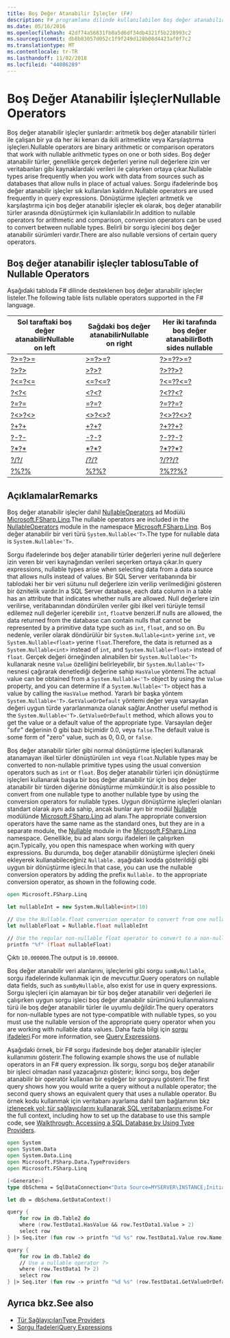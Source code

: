 ```yaml
---
title: Boş Değer Atanabilir İşleçler (F#)
description: F# programlama dilinde kullanılabilen boş değer atanabilir işleçler hakkında bilgi edinin.
ms.date: 05/16/2016
ms.openlocfilehash: 42df74a56831fb0a5d6df34db4321f5b228993c2
ms.sourcegitcommit: db8b83057d052c1f9f249d128b08d4423af0f7c2
ms.translationtype: MT
ms.contentlocale: tr-TR
ms.lasthandoff: 11/02/2018
ms.locfileid: "44086289"
---
```

# <a name="nullable-operators"></a><span data-ttu-id="6f0c3-103">Boş Değer Atanabilir İşleçler</span><span class="sxs-lookup"><span data-stu-id="6f0c3-103">Nullable Operators</span></span>

<span data-ttu-id="6f0c3-104">Boş değer atanabilir işleçler şunlardır: aritmetik boş değer atanabilir türleri ile çalışan bir ya da her iki kenarı da ikili aritmetikte veya Karşılaştırma işleçleri.</span><span class="sxs-lookup"><span data-stu-id="6f0c3-104">Nullable operators are binary arithmetic or comparison operators that work with nullable arithmetic types on one or both sides.</span></span> <span data-ttu-id="6f0c3-105">Boş değer atanabilir türler, genellikle gerçek değerleri yerine null değerlere izin ver veritabanları gibi kaynaklardaki verileri ile çalışırken ortaya çıkar.</span><span class="sxs-lookup"><span data-stu-id="6f0c3-105">Nullable types arise frequently when you work with data from sources such as databases that allow nulls in place of actual values.</span></span> <span data-ttu-id="6f0c3-106">Sorgu ifadelerinde boş değer atanabilir işleçler sık kullanılan kaldırın.</span><span class="sxs-lookup"><span data-stu-id="6f0c3-106">Nullable operators are used frequently in query expressions.</span></span> <span data-ttu-id="6f0c3-107">Dönüştürme işleçleri aritmetik ve karşılaştırma için boş değer atanabilir işleçler ek olarak, boş değer atanabilir türler arasında dönüştürmek için kullanılabilir.</span><span class="sxs-lookup"><span data-stu-id="6f0c3-107">In addition to nullable operators for arithmetic and comparison, conversion operators can be used to convert between nullable types.</span></span> <span data-ttu-id="6f0c3-108">Belirli bir sorgu işlecini boş değer atanabilir sürümleri vardır.</span><span class="sxs-lookup"><span data-stu-id="6f0c3-108">There are also nullable versions of certain query operators.</span></span>

## <a name="table-of-nullable-operators"></a><span data-ttu-id="6f0c3-109">Boş değer atanabilir işleçler tablosu</span><span class="sxs-lookup"><span data-stu-id="6f0c3-109">Table of Nullable Operators</span></span>

<span data-ttu-id="6f0c3-110">Aşağıdaki tabloda F# dilinde desteklenen boş değer atanabilir işleçler listeler.</span><span class="sxs-lookup"><span data-stu-id="6f0c3-110">The following table lists nullable operators supported in the F# language.</span></span>

|<span data-ttu-id="6f0c3-111">Sol taraftaki boş değer atanabilir</span><span class="sxs-lookup"><span data-stu-id="6f0c3-111">Nullable on left</span></span>|<span data-ttu-id="6f0c3-112">Sağdaki boş değer atanabilir</span><span class="sxs-lookup"><span data-stu-id="6f0c3-112">Nullable on right</span></span>|<span data-ttu-id="6f0c3-113">Her iki tarafında boş değer atanabilir</span><span class="sxs-lookup"><span data-stu-id="6f0c3-113">Both sides nullable</span></span>|
|---|---|---|
|[<span data-ttu-id="6f0c3-114">?>=</span><span class="sxs-lookup"><span data-stu-id="6f0c3-114">?>=</span></span>](https://msdn.microsoft.com/library/94d29e32-a204-4f60-a527-6b0af86268f3)|[<span data-ttu-id="6f0c3-115">>=?</span><span class="sxs-lookup"><span data-stu-id="6f0c3-115">>=?</span></span>](https://msdn.microsoft.com/library/0a255d8e-8cae-4160-ae61-243a5d96583f)|[<span data-ttu-id="6f0c3-116">?>=?</span><span class="sxs-lookup"><span data-stu-id="6f0c3-116">?>=?</span></span>](https://msdn.microsoft.com/library/3051a50f-d276-4c84-9d73-bf2efeddef94)|
|[<span data-ttu-id="6f0c3-117">?></span><span class="sxs-lookup"><span data-stu-id="6f0c3-117">?></span></span>](https://msdn.microsoft.com/library/62dc0021-1312-4ac3-be87-798b60b81bb6)|[<span data-ttu-id="6f0c3-118">>?</span><span class="sxs-lookup"><span data-stu-id="6f0c3-118">>?</span></span>](https://msdn.microsoft.com/library/0ad1284b-de48-4a04-83d8-b6f13c9c8936)|[<span data-ttu-id="6f0c3-119">?>?</span><span class="sxs-lookup"><span data-stu-id="6f0c3-119">?>?</span></span>](https://msdn.microsoft.com/library/dc18b6fa-30c4-47b0-9057-794439378a05)|
|[<span data-ttu-id="6f0c3-120">?<=</span><span class="sxs-lookup"><span data-stu-id="6f0c3-120">?<=</span></span>](https://msdn.microsoft.com/library/56fddf0a-e4ca-4891-a3be-fad1876be3b6)|[<span data-ttu-id="6f0c3-121"><=?</span><span class="sxs-lookup"><span data-stu-id="6f0c3-121"><=?</span></span>](https://msdn.microsoft.com/library/02454a0f-30ca-4e77-ad84-ee7837461804)|[<span data-ttu-id="6f0c3-122">?<=?</span><span class="sxs-lookup"><span data-stu-id="6f0c3-122">?<=?</span></span>](https://msdn.microsoft.com/library/5c37c28c-0b57-4da5-be11-5a123f7e8ee4)|
|[<span data-ttu-id="6f0c3-123">?<</span><span class="sxs-lookup"><span data-stu-id="6f0c3-123">?<</span></span>](https://msdn.microsoft.com/library/b71897f0-6e29-4c58-b0a7-a5bfa6f88917)|[<span data-ttu-id="6f0c3-124"><?</span><span class="sxs-lookup"><span data-stu-id="6f0c3-124"><?</span></span>](https://msdn.microsoft.com/library/be9ea40f-a67f-4e98-8067-a14046752e8b)|[<span data-ttu-id="6f0c3-125">?<?</span><span class="sxs-lookup"><span data-stu-id="6f0c3-125">?<?</span></span>](https://msdn.microsoft.com/library/6f1962c8-5605-468c-94ae-f379ae98e17d)|
|[<span data-ttu-id="6f0c3-126">?=</span><span class="sxs-lookup"><span data-stu-id="6f0c3-126">?=</span></span>](https://msdn.microsoft.com/library/5cdc8ff6-244b-49cf-9376-69ecf249fd7c)|[<span data-ttu-id="6f0c3-127">=?</span><span class="sxs-lookup"><span data-stu-id="6f0c3-127">=?</span></span>](https://msdn.microsoft.com/library/d2102894-6a51-475d-890a-735568c31f87)|[<span data-ttu-id="6f0c3-128">?=?</span><span class="sxs-lookup"><span data-stu-id="6f0c3-128">?=?</span></span>](https://msdn.microsoft.com/library/5f793f29-1084-4570-b1c1-17c1b7ef764b)|
|[<span data-ttu-id="6f0c3-129">?<></span><span class="sxs-lookup"><span data-stu-id="6f0c3-129">?<></span></span>](https://msdn.microsoft.com/library/3643a5a8-2ea5-4ad6-82c4-83927c3884a0)|[<span data-ttu-id="6f0c3-130"><>?</span><span class="sxs-lookup"><span data-stu-id="6f0c3-130"><>?</span></span>](https://msdn.microsoft.com/library/3179aace-70c4-4911-9258-619592214976)|[<span data-ttu-id="6f0c3-131">?<>?</span><span class="sxs-lookup"><span data-stu-id="6f0c3-131">?<>?</span></span>](https://msdn.microsoft.com/library/5da813d8-ee75-45b8-9ef4-146dcb6d394d)|
|[<span data-ttu-id="6f0c3-132">?+</span><span class="sxs-lookup"><span data-stu-id="6f0c3-132">?+</span></span>](https://msdn.microsoft.com/library/2e8ddd05-b3f3-41b3-9d73-938d9e540f3f)|[<span data-ttu-id="6f0c3-133">+?</span><span class="sxs-lookup"><span data-stu-id="6f0c3-133">+?</span></span>](https://msdn.microsoft.com/library/74772ea8-f010-493e-bdb5-ba347f2fd4f1)|[<span data-ttu-id="6f0c3-134">?+?</span><span class="sxs-lookup"><span data-stu-id="6f0c3-134">?+?</span></span>](https://msdn.microsoft.com/library/57f28137-0f42-43d2-92af-cad8c6c9d05f)|
|[<span data-ttu-id="6f0c3-135">?-</span><span class="sxs-lookup"><span data-stu-id="6f0c3-135">?-</span></span>](https://msdn.microsoft.com/library/f237a7a6-89f2-48b2-a2fe-f0b98a2bedc2)|[<span data-ttu-id="6f0c3-136">-?</span><span class="sxs-lookup"><span data-stu-id="6f0c3-136">-?</span></span>](https://msdn.microsoft.com/library/4a345c07-314a-48f1-b557-ce072583589c)|[<span data-ttu-id="6f0c3-137">?-?</span><span class="sxs-lookup"><span data-stu-id="6f0c3-137">?-?</span></span>](https://msdn.microsoft.com/library/e0024142-1d2a-4607-a39c-1eb1e86fa25a)|
|[<span data-ttu-id="6f0c3-138">?\*</span><span class="sxs-lookup"><span data-stu-id="6f0c3-138">?\*</span></span>](https://msdn.microsoft.com/library/519da708-5ad6-4075-9d74-d00441cd6078)|[<span data-ttu-id="6f0c3-139">\*?</span><span class="sxs-lookup"><span data-stu-id="6f0c3-139">\*?</span></span>](https://msdn.microsoft.com/library/04c47870-de7b-480d-98a0-f47593b4ffac)|[<span data-ttu-id="6f0c3-140">?\*?</span><span class="sxs-lookup"><span data-stu-id="6f0c3-140">?\*?</span></span>](https://msdn.microsoft.com/library/e57057ba-9c3a-40ec-8401-150c2b25f75b)|
|[<span data-ttu-id="6f0c3-141">?/</span><span class="sxs-lookup"><span data-stu-id="6f0c3-141">?/</span></span>](https://msdn.microsoft.com/library/add02a42-f556-40a7-a168-fbf2053322e3)|[<span data-ttu-id="6f0c3-142">/?</span><span class="sxs-lookup"><span data-stu-id="6f0c3-142">/?</span></span>](https://msdn.microsoft.com/library/1de07646-3778-476d-8c61-5d37495d463c)|[<span data-ttu-id="6f0c3-143">?/?</span><span class="sxs-lookup"><span data-stu-id="6f0c3-143">?/?</span></span>](https://msdn.microsoft.com/library/b17be0ac-bf98-4590-861d-a4dd6c6fa535)|
|[<span data-ttu-id="6f0c3-144">?%</span><span class="sxs-lookup"><span data-stu-id="6f0c3-144">?%</span></span>](https://msdn.microsoft.com/library/44297bba-1bd9-4ed2-a848-f1e1e598db87)|[<span data-ttu-id="6f0c3-145">%?</span><span class="sxs-lookup"><span data-stu-id="6f0c3-145">%?</span></span>](https://msdn.microsoft.com/library/a4c178e5-eec4-42e8-847f-90b24fc609fe)|[<span data-ttu-id="6f0c3-146">?%?</span><span class="sxs-lookup"><span data-stu-id="6f0c3-146">?%?</span></span>](https://msdn.microsoft.com/library/dd555f20-1be3-4b8d-81f1-bf1921e62fda)|

## <a name="remarks"></a><span data-ttu-id="6f0c3-147">Açıklamalar</span><span class="sxs-lookup"><span data-stu-id="6f0c3-147">Remarks</span></span>

<span data-ttu-id="6f0c3-148">Boş değer atanabilir işleçler dahil [NullableOperators](https://msdn.microsoft.com/library/2c3633c5-3f31-4d62-a9f8-272ad6b19007) ad Modülü [Microsoft.FSharp.Linq](https://msdn.microsoft.com/library/4765b4e8-4006-4d8c-a405-39c218b3c82d).</span><span class="sxs-lookup"><span data-stu-id="6f0c3-148">The nullable operators are included in the [NullableOperators](https://msdn.microsoft.com/library/2c3633c5-3f31-4d62-a9f8-272ad6b19007) module in the namespace [Microsoft.FSharp.Linq](https://msdn.microsoft.com/library/4765b4e8-4006-4d8c-a405-39c218b3c82d).</span></span> <span data-ttu-id="6f0c3-149">Boş değer atanabilir bir veri türü `System.Nullable<'T>`.</span><span class="sxs-lookup"><span data-stu-id="6f0c3-149">The type for nullable data is `System.Nullable<'T>`.</span></span>

<span data-ttu-id="6f0c3-150">Sorgu ifadelerinde boş değer atanabilir türler değerleri yerine null değerlere izin veren bir veri kaynağından verileri seçerken ortaya çıkar.</span><span class="sxs-lookup"><span data-stu-id="6f0c3-150">In query expressions, nullable types arise when selecting data from a data source that allows nulls instead of values.</span></span> <span data-ttu-id="6f0c3-151">Bir SQL Server veritabanında bir tablodaki her bir veri sütunu null değerlere izin verilip verilmediğini gösteren bir öznitelik vardır.</span><span class="sxs-lookup"><span data-stu-id="6f0c3-151">In a SQL Server database, each data column in a table has an attribute that indicates whether nulls are allowed.</span></span> <span data-ttu-id="6f0c3-152">Null değerlere izin verilirse, veritabanından döndürülen veriler gibi ilkel veri türüyle temsil edilemez null değerler içerebilir `int`, `float`ve benzeri.</span><span class="sxs-lookup"><span data-stu-id="6f0c3-152">If nulls are allowed, the data returned from the database can contain nulls that cannot be represented by a primitive data type such as `int`, `float`, and so on.</span></span> <span data-ttu-id="6f0c3-153">Bu nedenle, veriler olarak döndürülür bir `System.Nullable<int>` yerine `int`, ve `System.Nullable<float>` yerine `float`.</span><span class="sxs-lookup"><span data-stu-id="6f0c3-153">Therefore, the data is returned as a `System.Nullable<int>` instead of `int`, and `System.Nullable<float>` instead of `float`.</span></span> <span data-ttu-id="6f0c3-154">Gerçek değeri örneğinden alınabilen bir `System.Nullable<'T>` kullanarak nesne `Value` özelliğini belirleyebilir, bir `System.Nullable<'T>` nesnesi çağırarak denetlediği değerine sahip `HasValue` yöntemi.</span><span class="sxs-lookup"><span data-stu-id="6f0c3-154">The actual value can be obtained from a `System.Nullable<'T>` object by using the `Value` property, and you can determine if a `System.Nullable<'T>` object has a value by calling the `HasValue` method.</span></span> <span data-ttu-id="6f0c3-155">Yararlı bir başka yöntem `System.Nullable<'T>.GetValueOrDefault` yöntemi değer veya varsayılan değeri uygun türde yararlanmanıza olanak sağlar.</span><span class="sxs-lookup"><span data-stu-id="6f0c3-155">Another useful method is the `System.Nullable<'T>.GetValueOrDefault` method, which allows you to get the value or a default value of the appropriate type.</span></span> <span data-ttu-id="6f0c3-156">Varsayılan değer "sıfır" değerinin 0 gibi bazı biçimidir 0.0, veya `false`.</span><span class="sxs-lookup"><span data-stu-id="6f0c3-156">The default value is some form of "zero" value, such as 0, 0.0, or `false`.</span></span>

<span data-ttu-id="6f0c3-157">Boş değer atanabilir türler gibi normal dönüştürme işleçleri kullanarak atanamayan ilkel türler dönüştürülen `int` veya `float`.</span><span class="sxs-lookup"><span data-stu-id="6f0c3-157">Nullable types may be converted to non-nullable primitive types using the usual conversion operators such as `int` or `float`.</span></span> <span data-ttu-id="6f0c3-158">Boş değer atanabilir türleri için dönüştürme işleçleri kullanarak başka bir boş değer atanabilir tür için boş değer atanabilir bir türden diğerine dönüştürme mümkündür.</span><span class="sxs-lookup"><span data-stu-id="6f0c3-158">It is also possible to convert from one nullable type to another nullable type by using the conversion operators for nullable types.</span></span> <span data-ttu-id="6f0c3-159">Uygun dönüştürme işleçleri olanları standart olarak aynı ada sahip, ancak bunlar ayrı bir modül [Nullable](https://msdn.microsoft.com/library/e7a4ea13-28cc-462e-bc3a-33131ace976e) modülünde [Microsoft.FSharp.Linq](https://msdn.microsoft.com/library/4765b4e8-4006-4d8c-a405-39c218b3c82d) ad alanı.</span><span class="sxs-lookup"><span data-stu-id="6f0c3-159">The appropriate conversion operators have the same name as the standard ones, but they are in a separate module, the [Nullable](https://msdn.microsoft.com/library/e7a4ea13-28cc-462e-bc3a-33131ace976e) module in the [Microsoft.FSharp.Linq](https://msdn.microsoft.com/library/4765b4e8-4006-4d8c-a405-39c218b3c82d) namespace.</span></span> <span data-ttu-id="6f0c3-160">Genellikle, bu ad alanı sorgu ifadeleri ile çalışırken açın.</span><span class="sxs-lookup"><span data-stu-id="6f0c3-160">Typically, you open this namespace when working with query expressions.</span></span> <span data-ttu-id="6f0c3-161">Bu durumda, boş değer atanabilir dönüştürme işleçleri öneki ekleyerek kullanabileceğiniz `Nullable.` aşağıdaki kodda gösterildiği gibi uygun bir dönüştürme işleci.</span><span class="sxs-lookup"><span data-stu-id="6f0c3-161">In that case, you can use the nullable conversion operators by adding the prefix `Nullable.` to the appropriate conversion operator, as shown in the following code.</span></span>

```fsharp
open Microsoft.FSharp.Linq

let nullableInt = new System.Nullable<int>(10)

// Use the Nullable.float conversion operator to convert from one nullable type to another nullable type.
let nullableFloat = Nullable.float nullableInt

// Use the regular non-nullable float operator to convert to a non-nullable float.
printfn "%f" (float nullableFloat)
```

<span data-ttu-id="6f0c3-162">Çıktı `10.000000`.</span><span class="sxs-lookup"><span data-stu-id="6f0c3-162">The output is `10.000000`.</span></span>

<span data-ttu-id="6f0c3-163">Boş değer atanabilir veri alanlarını, işleçlerini gibi sorgu `sumByNullable`, sorgu ifadelerinde kullanmak için de mevcuttur.</span><span class="sxs-lookup"><span data-stu-id="6f0c3-163">Query operators on nullable data fields, such as `sumByNullable`, also exist for use in query expressions.</span></span> <span data-ttu-id="6f0c3-164">Sorgu işleçleri için alamayan bir tür boş değer atanabilir veri değerleri ile çalışırken uygun sorgu işleci boş değer atanabilir sürümünü kullanmalısınız türü ile boş değer atanabilir türler ile uyumlu değildir.</span><span class="sxs-lookup"><span data-stu-id="6f0c3-164">The query operators for non-nullable types are not type-compatible with nullable types, so you must use the nullable version of the appropriate query operator when you are working with nullable data values.</span></span> <span data-ttu-id="6f0c3-165">Daha fazla bilgi için [sorgu ifadeleri](../query-expressions.md).</span><span class="sxs-lookup"><span data-stu-id="6f0c3-165">For more information, see [Query Expressions](../query-expressions.md).</span></span>

<span data-ttu-id="6f0c3-166">Aşağıdaki örnek, bir F# sorgu ifadesinde boş değer atanabilir işleçler kullanımını gösterir.</span><span class="sxs-lookup"><span data-stu-id="6f0c3-166">The following example shows the use of nullable operators in an F# query expression.</span></span> <span data-ttu-id="6f0c3-167">İlk sorgu, sorgu boş değer atanabilir bir işleci olmadan nasıl yazacağınızı gösterir; İkinci sorgu, boş değer atanabilir bir operatör kullanan bir eşdeğer bir sorguyu gösterir.</span><span class="sxs-lookup"><span data-stu-id="6f0c3-167">The first query shows how you would write a query without a nullable operator; the second query shows an equivalent query that uses a nullable operator.</span></span> <span data-ttu-id="6f0c3-168">Bu örnek kodu kullanmak için veritabanı ayarlama dahil tam bağlamının bkz [izlenecek yol: tür sağlayıcılarını kullanarak SQL veritabanlarını erişme](../../tutorials/type-providers/accessing-a-sql-database.md).</span><span class="sxs-lookup"><span data-stu-id="6f0c3-168">For the full context, including how to set up the database to use this sample code, see [Walkthrough: Accessing a SQL Database by Using Type Providers](../../tutorials/type-providers/accessing-a-sql-database.md).</span></span>

```fsharp
open System
open System.Data
open System.Data.Linq
open Microsoft.FSharp.Data.TypeProviders
open Microsoft.FSharp.Linq

[<Generate>]
type dbSchema = SqlDataConnection<"Data Source=MYSERVER\INSTANCE;Initial Catalog=MyDatabase;Integrated Security=SSPI;">

let db = dbSchema.GetDataContext()

query {
    for row in db.Table2 do
    where (row.TestData1.HasValue && row.TestData1.Value > 2)
    select row
} |> Seq.iter (fun row -> printfn "%d %s" row.TestData1.Value row.Name)

query {
    for row in db.Table2 do
    // Use a nullable operator ?>
    where (row.TestData1 ?> 2)
    select row
} |> Seq.iter (fun row -> printfn "%d %s" (row.TestData1.GetValueOrDefault()) row.Name)
```

## <a name="see-also"></a><span data-ttu-id="6f0c3-169">Ayrıca bkz.</span><span class="sxs-lookup"><span data-stu-id="6f0c3-169">See also</span></span>

- [<span data-ttu-id="6f0c3-170">Tür Sağlayıcıları</span><span class="sxs-lookup"><span data-stu-id="6f0c3-170">Type Providers</span></span>](../../tutorials/type-providers/index.md)
- [<span data-ttu-id="6f0c3-171">Sorgu İfadeleri</span><span class="sxs-lookup"><span data-stu-id="6f0c3-171">Query Expressions</span></span>](../query-expressions.md)
